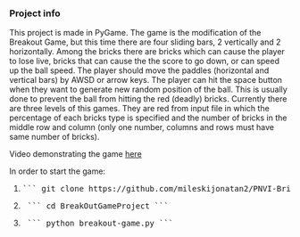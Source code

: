 ### Project info
This project is made in PyGame. The game is the modification of the Breakout Game, but this time there are four sliding bars, 2 vertically and 2 horizontally. Among the bricks there are bricks which can cause the player to lose live, bricks that can cause the the score to go down, or can speed up the ball speed. The player should move the paddles (horizontal and vertical bars) by AWSD or arrow keys. The player can hit the space button when they want to generate new random position of the ball. This is usually done to prevent the ball from hitting the red (deadly) bricks. Currently there are three levels of this games. They are red from input file in which the percentage of each bricks type is specified and the number of bricks in the middle row and column (only one number, columns and rows must have same number of bricks).

Video demonstrating the game [here](./video1532816739.mp4)

In order to start the game:
1.  <pre>``` git clone https://github.com/mileskijonatan2/PNVI-Bricks-Game.git ```</pre>
2.
   <pre> ``` cd BreakOutGameProject ``` </pre>
  
3.
   <pre> ``` python breakout-game.py ``` </pre>  
